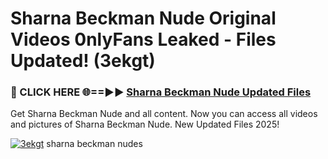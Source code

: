 # Sharna Beckman Nude Original Videos 0nlyFans Leaked - Files Updated! (3ekgt)

<h3>🔴 CLICK HERE 🌐==►► <a href="https://tinyurl.com/yc6ubb5a" rel="nofollow">Sharna Beckman Nude Updated Files</a></h3>

Get Sharna Beckman Nude and all content. Now you can access all videos and pictures of Sharna Beckman Nude. New Updated Files 2025!

[![3ekgt](https://i.imgur.com/7eu0CRL.gif)](https://tinyurl.com/yc6ubb5a)
sharna beckman nudes